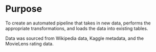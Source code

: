 

# Purpose
To create an automated pipeline that takes in new data, performs the appropriate transformations, and loads the data into existing tables. 

Data was sourced from Wikipedia data, Kaggle metadata, and the MovieLens rating data.
